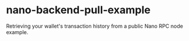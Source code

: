 # nano-backend-pull-example
Retrieving your wallet's transaction history from a public Nano RPC node example.
